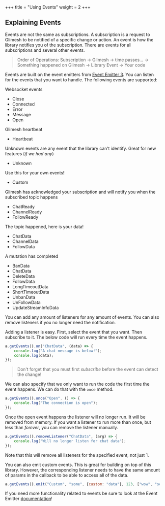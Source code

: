 +++
title = "Using Events"
weight = 2
+++

## Explaining Events

Events are not the same as subscriptions. A subscription is a request to Glimesh to be notified of a specific change or action. An event is how the library notifies you of the subscription. There are events for all subscriptions and several other events.

> Order of Operations: Subscription -> Glimesh -> time passes... -> Something happened on Glimesh -> Library Event -> Your code

Events are built on the event emitters from [Event Emitter 3](https://www.npmjs.com/package/eventemitter3). You can listen for the events that you want to handle. The following events are supported:

Websocket events
- Close
- Connected
- Error
- Message
- Open

Glimesh heartbeat
- Heartbeat

Unknown events are any event that the library can't identify. Great for new features (*if we had any*)
- Unknown

Use this for your own events!
- Custom

Glimesh has acknowledged your subscription and will notify you when the subscribed topic happens
- ChatReady
- ChannelReady
- FollowReady

The topic happened, here is your data!
- ChatData
- ChannelData
- FollowData

A mutation has completed
- BanData
- ChatData
- DeleteData
- FollowData
- LongTimeoutData
- ShortTimeoutData
- UnbanData
- UnFollowData
- UpdateStreamInfoData

You can add any amount of listeners for any amount of events. You can also remove listeners if you no longer need the notification.

Adding a listener is easy. First, select the event that you want. Then subscribe to it. The below code will run every time the event happens. 

```js
a.getEvents().on("ChatData", (data) => {
    console.log("A chat message is below!");
    console.log(data);
});
```

> Don't forget that you must first *subscribe* before the event can detect the change!

We can also specify that we only want to run the code the first time the event happens. We can do that with the `once` method.

```js
a.getEvents().once("Open", () => {
    console.log("The connection is open");
});
```

Once the open event happens the listener will no longer run. It will be removed from memory. If you want a listener to run more than once, but less than *forever*, you can remove the listener manually.

```js
a.getEvents().removeListener("ChatData", (arg) => {
    console.log("Will no longer listen for chat data");
});
```

Note that this will remove all listeners for the specified event, not just 1.

You can also emit custom events. This is great for building on top of this library. However, the corresponding listener needs to have the same amount of params in the callback to be able to access all of the data.

```js
a.getEvents().emit("Custom", "some", {custom: "data"}, 123, ["wow", "so many options!"]);
```

If you need more functionality related to events be sure to look at the Event Emitter [documentation](https://www.npmjs.com/package/eventemitter3)!
